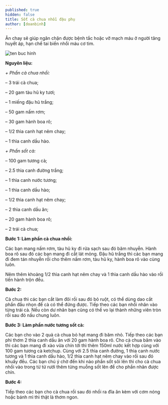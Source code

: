 ```yaml
---
published: true
hidden: false
title: Sốt cà chua nhồi đậu phụ
author: [doanbinh] 
---
```

Ăn chay sẽ giúp ngăn chặn được bệnh tắc hoặc vỡ mạch máu ở người tăng huyết áp, hạn chế tai biến nhồi máu cơ tim.

![ten buc hinh](https://media.cooky.vn/recipe/g4/34427/s800x500/cooky-recipe-cover-r34427.jpg "ten buc hinh")

**Nguyên liệu:**

*+ Phần cà chua nhồi:*

– 3 trái cà chua;

– 20 gam tàu hũ ky tươi;

– 1 miếng đậu hũ trắng;

– 50 gam nấm rơm;

– 30 gam hành boa rô;

– 1/2 thìa canh hạt nêm chay;

– 1 thìa canh dầu hào.

*+ Phần sốt cà:*

– 100 gam tương cà;

– 2.5 thìa canh đường trắng;

– 1 thìa canh nước tương;

– 1 thìa canh dầu hào;

– 1/2 thìa canh hạt nêm chay;

– 2 thìa canh dầu ăn;

– 20 gam hành boa rô;

– 2 trái cà chua;

**Bước 1: Làm phần cà chua nhồi:**

Các bạn mang nấm rơm, tàu hũ ky đi rửa sạch sau đó băm nhuyễn. Hành boa rô sau đó các bạn mang đi cắt lát mỏng. Đậu hũ trắng thì các bạn mang đi đem tán nhuyễn rồi cho thêm nấm rơm, tàu hũ ky, hành boa rô vào cùng luôn.

Nêm thêm khoảng 1/2 thìa canh hạt nêm chay và 1 thìa canh dầu hào vào rồi tiến hành trộn đều.

**Bước 2:**

Cà chua thì các bạn cắt làm đôi rồi sau đó bỏ ruột, có thể dùng dao cắt phần đầu nhọn để cà có thể đứng được. Tiếp theo các bạn nhồi nhân vào từng trái cà. Nếu còn dư nhân bạn cũng có thể vo lại thành những viên tròn rồi sau đó nấu chung luôn.

**Bước 3: Làm phần nước tương sốt cà:**

Các bạn cho vào 2 quả cà chua bỏ hạt mang đi băm nhỏ. Tiếp theo các bạn phi thơm 2 thìa canh dầu ăn với 20 gam hành boa rô. Cho cà chua băm vào thì các bạn mang đi xào vừa chín tới thì thêm 150ml nước kết hợp cùng với 100 gam tương cà ketchup. Cùng với 2.5 thìa canh đường, 1 thìa canh nước tương và 1 thìa canh dầu hào, 1/2 thìa canh
hạt nêm chay vào rồi sau đó khuấy đều. Các bạn chú ý chờ đến khi nào phần sốt sôi lên thì cho cà chua nhồi vào trong từ từ rưới thêm từng muỗng sốt lên để cho phần nhân được chín.

**Bước 4:**

Tiếp theo các bạn cho cà chua rồi sau đó nhồi ra đĩa ăn kèm với cơm nóng hoặc bánh mì thì thật là thơm ngon.